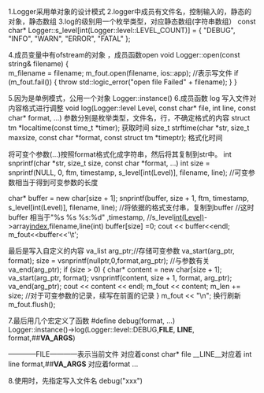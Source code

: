 1.Logger采用单对象的设计模式
2.logger中成员有文件名，控制输入的，静态的对象，静态数组
3.log的级别用一个枚举类型，对应静态数组(字符串数组）
const char* Logger::s_level[int(Logger::level::LEVEL_COUNT)] = {
	"DEBUG",
	"INFO",
	"WARN",
	"ERROR",
	"FATAL"
};

4.成员变量中有ofstream的对象 ，成员函数open 
void Logger::open(const string& filename)
{	
	m_filename = filename;
	m_fout.open(filename, ios::app);  //表示写文件
	if (m_fout.fail())
	{
		throw std::logic_error("open file Failed" + filename);
	}
}

5.因为是单例模式，公用一个对象 Logger::instance()
6.成员函数 log 写入文件对内容格式进行调整 void log(Logger::level Level, const char* file, int line, const char* format, ...)
参数分别是枚举类型，文件名，行，不确定格式的内容 
struct tm *localtime(const time_t *timer); 获取时间
size_t strftime(char *str, size_t maxsize, const char *format, const struct tm *timeptr); 格式化时间

将可变个参数(...)按照format格式化成字符串，然后将其复制到str中。
int snprintf(char *str, size_t size, const char *format, ...)
int size = snprintf(NULL, 0, ftm, timestamp, s_level[int(Level)], filename, line); //可变参数相当于得到可变参数的长度

char* buffer = new char[size + 1];
snprintf(buffer, size + 1, ftm, timestamp, s_level[int(Level)], filename, line);
//将依据的格式支付串，复制到buffer
//这时buffer 相当于"%s %s %s:%d" ,timestamp,
//s_level[int(Level)](debug)->array[index](str),filename,line(int)
	buffer[size] =0;
	cout << buffer<<endl;
	m_fout<<buffer<<'\t';


最后是写入自定义的内容
va_list arg_ptr;//存储可变参数
	va_start(arg_ptr, format);
	size = vsnprintf(nullptr,0,format,arg_ptr); //与参数有关
	va_end(arg_ptr);
	if (size > 0)
	{
		char* content = new char[size + 1];
		va_start(arg_ptr, format);
		vsnprintf(content, size + 1, format, arg_ptr);
		va_end(arg_ptr);
		cout << content << endl;
		m_fout << content;
		m_len += size;
		//对于可变参数的记录，续写在前面的记录
	}
	m_fout << "\n"; 换行刷新
	m_fout.flush();

7.最后用几个宏定义了函数 #define debug(format, ...) \
Logger::instance()->log(Logger::level::DEBUG,__FILE__, __LINE__, format,##__VA_ARGS__)

————FILE————表示当前文件 对应着const char* file
__LINE__对应着 int line
format,##__VA_ARGS__ 对应着format ...

8.使用时，先指定写入文件名 debug("xxx")

